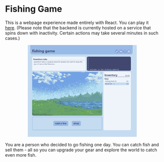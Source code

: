# Fishing Game

This is a webpage experience made entirely with React. You can play it [here](https://ja9q.github.io/fish/).
(Please note that the backend is currently hosted on a service that spins down with inactivity. Certain actions may take several minutes in such cases.)

<div align="center">
<img src="screenshot.png" alt="a screenshot of the fishing game" height="300px">
</div>

You are a person who decided to go fishing one day. You can catch fish and sell them - all so you can upgrade your gear and explore the world to catch even more fish.
